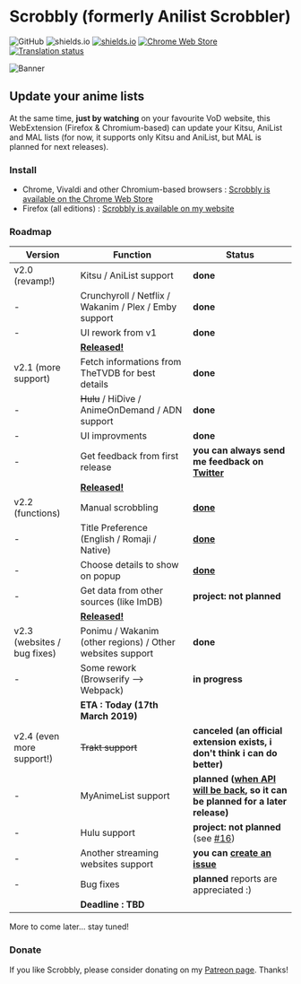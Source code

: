 # Scrobbly (formerly Anilist Scrobbler)

![GitHub](https://img.shields.io/github/license/leonekmi/scrobbly.svg)
![shields.io](https://img.shields.io/badge/browsers-chromium--based%2C%20firefox-green.svg)
[![shields.io](https://img.shields.io/jenkins/s/https/ci.leonekmi.fr/job/scrobbly/job/master.svg)](https://ci.leonekmi.fr/blue/organizations/jenkins/scrobbly/branches/)
[![Chrome Web Store](https://img.shields.io/chrome-web-store/v/bghcjdikmfopmhpgcocpgfefjppkfjpn.svg)](https://chrome.google.com/webstore/detail/scrobbly/bghcjdikmfopmhpgcocpgfefjppkfjpn)
[![Translation status](https://translate.leonekmi.fr/widgets/scrobbly/-/svg-badge.svg)](https://translate.leonekmi.fr/engage/scrobbly/?utm_source=widget)

![Banner](https://scrobbly.leonekmi.fr/banner_github.png)

## Update your anime lists

At the same time, **just by watching** on your favourite VoD website, this WebExtension (Firefox & Chromium-based) can update your Kitsu, AniList and MAL lists (for now, it supports only Kitsu and AniList, but MAL is planned for next releases).

### Install

- Chrome, Vivaldi and other Chromium-based browsers : [Scrobbly is available on the Chrome Web Store](https://chrome.google.com/webstore/detail/scrobbly/bghcjdikmfopmhpgcocpgfefjppkfjpn)
- Firefox (all editions) : [Scrobbly is available on my website](https://scrobbly.leonekmi.fr/firefox/scrobbly-2.1.1-fx.xpi)

### Roadmap

| Version                     | Function                                                                        | Status                                                                                                                                                   |
|-----------------------------|---------------------------------------------------------------------------------|----------------------------------------------------------------------------------------------------------------------------------------------------------|
| v2.0 (revamp!)              | Kitsu / AniList support                                                         | **done**                                                                                                                                                 |
| -                           | Crunchyroll / Netflix / Wakanim / Plex / Emby support                           | **done**                                                                                                                                                 |
| -                           | UI rework from v1                                                               | **done**                                                                                                                                                 |
|                             | **[Released!](https://github.com/leonekmi/scrobbly/releases/tag/v2.0-epsilon)** |                                                                                                                                                          |
| v2.1 (more support)         | Fetch informations from TheTVDB for best details                                | **done**                                                                                                                                                 |
| -                           | ~~Hulu~~ / HiDive / AnimeOnDemand / ADN support                                 | **done**                                                                                                                                                 |
| -                           | UI improvments                                                                  | **done**                                                                                                                                                 |
| -                           | Get feedback from first release                                                 | **you can always send me feedback on [Twitter](https://twitter.com/leonekmi)**                                                                           |
|                             | **[Released!](https://github.com/leonekmi/scrobbly/releases/tag/v2.1-epsilon)** |                                                                                                                                                          |
| v2.2 (functions)            | Manual scrobbling                                                               | **[done](https://twitter.com/leonekmi/status/1073239381115396097)**                                                                                      |
| -                           | Title Preference (English / Romaji / Native)                                    | **[done](https://twitter.com/leonekmi/status/1073204439954137088)**                                                                                      |
| -                           | Choose details to show on popup                                                 | **[done](https://twitter.com/leonekmi/status/1073696605960847362)**                                                                                      |
| -                           | Get data from other sources (like ImDB)                                         | **project: not planned**                                                                                                                                 |
|                             | **[Released!](https://github.com/leonekmi/scrobbly/releases/tag/v2.2-epsilon)** |                                                                                                                                                          |
| v2.3 (websites / bug fixes) | Ponimu / Wakanim (other regions) / Other websites support                       | **done**                                                                                                                                                 |
| -                           | Some rework (Browserify --> Webpack)                                            | **in progress**                                                                                                                                          |
|                             | **ETA : Today (17th March 2019)**                                               |                                                                                                                                                          |
| v2.4 (even more support!)   | ~~Trakt support~~                                                               | **canceled (an official extension exists, i don't think i can do better)**                                                                               |
| -                           | MyAnimeList support                                                             | **planned ([when API will be back](https://myanimelist.net/forum/?topicid=1740204&amp;show=400#msg56198138), so it can be planned for a later release)** |
| -                           | Hulu support                                                                    | **project: not planned** (see [#16](https://github.com/leonekmi/scrobbly/issues/16#issue-385401883))                                                     |
| -                           | Another streaming websites support                                              | **you can [create an issue](https://github.com/leonekmi/scrobbly/issues/new)**                                                                           |
| -                           | Bug fixes                                                                       | **planned** reports are appreciated :)                                                                                                                   |
|                             | **Deadline : TBD**                                                              |                                                                                                                                                          |

More to come later... stay tuned!

### Donate

If you like Scrobbly, please consider donating on my [Patreon page](https://patreon.com/leonekmi). Thanks!
